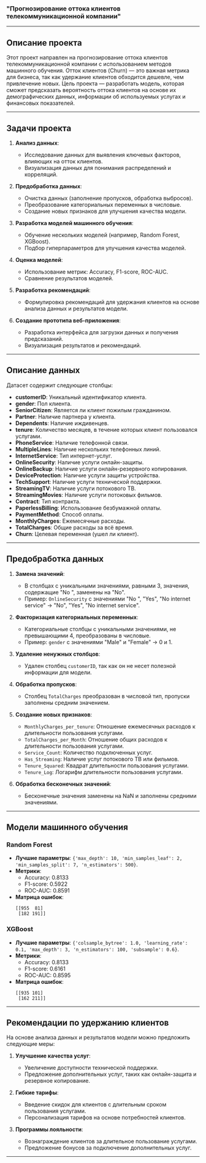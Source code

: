 ### "Прогнозирование оттока клиентов телекоммуникационной компании"

---

## Описание проекта
Этот проект направлен на прогнозирование оттока клиентов телекоммуникационной компании с использованием методов машинного обучения. Отток клиентов (Churn) — это важная метрика для бизнеса, так как удержание клиентов обходится дешевле, чем привлечение новых. Цель проекта — разработать модель, которая сможет предсказать вероятность оттока клиентов на основе их демографических данных, информации об используемых услугах и финансовых показателей.

---

## Задачи проекта
1. **Анализ данных**:
   - Исследование данных для выявления ключевых факторов, влияющих на отток клиентов.
   - Визуализация данных для понимания распределений и корреляций.

2. **Предобработка данных**:
   - Очистка данных (заполнение пропусков, обработка выбросов).
   - Преобразование категориальных переменных в числовые.
   - Создание новых признаков для улучшения качества модели.

3. **Разработка моделей машинного обучения**:
   - Обучение нескольких моделей (например, Random Forest, XGBoost).
   - Подбор гиперпараметров для улучшения качества моделей.

4. **Оценка моделей**:
   - Использование метрик: Accuracy, F1-score, ROC-AUC.
   - Сравнение результатов моделей.

5. **Разработка рекомендаций**:
   - Формулировка рекомендаций для удержания клиентов на основе анализа данных и результатов модели.

6. **Создание прототипа веб-приложения**:
   - Разработка интерфейса для загрузки данных и получения предсказаний.
   - Визуализация результатов и рекомендаций.

---

## Описание данных
Датасет содержит следующие столбцы:
- **customerID**: Уникальный идентификатор клиента.
- **gender**: Пол клиента.
- **SeniorCitizen**: Является ли клиент пожилым гражданином.
- **Partner**: Наличие партнера у клиента.
- **Dependents**: Наличие иждивенцев.
- **tenure**: Количество месяцев, в течение которых клиент пользовался услугами.
- **PhoneService**: Наличие телефонной связи.
- **MultipleLines**: Наличие нескольких телефонных линий.
- **InternetService**: Тип интернет-услуг.
- **OnlineSecurity**: Наличие услуги онлайн-защиты.
- **OnlineBackup**: Наличие услуги онлайн-резервного копирования.
- **DeviceProtection**: Наличие услуги защиты устройства.
- **TechSupport**: Наличие услуги технической поддержки.
- **StreamingTV**: Наличие услуги потокового ТВ.
- **StreamingMovies**: Наличие услуги потоковых фильмов.
- **Contract**: Тип контракта.
- **PaperlessBilling**: Использование безбумажной оплаты.
- **PaymentMethod**: Способ оплаты.
- **MonthlyCharges**: Ежемесячные расходы.
- **TotalCharges**: Общие расходы за всё время.
- **Churn**: Целевая переменная (ушел ли клиент).

---

## Предобработка данных
1. **Замена значений**:
   - В столбцах с уникальными значениями, равными 3, значения, содержащие "No ", заменены на "No".
   - Пример: `OnlineSecurity` с значениями "No ", "Yes", "No internet service" → "No", "Yes", "No internet service".

2. **Факторизация категориальных переменных**:
   - Категориальные столбцы с уникальными значениями, не превышающими 4, преобразованы в числовые.
   - Пример: `gender` с значениями "Male" и "Female" → 0 и 1.

3. **Удаление ненужных столбцов**:
   - Удален столбец `customerID`, так как он не несет полезной информации для модели.

4. **Обработка пропусков**:
   - Столбец `TotalCharges` преобразован в числовой тип, пропуски заполнены средним значением.

5. **Создание новых признаков**:
   - `MonthlyCharges_per_tenure`: Отношение ежемесячных расходов к длительности пользования услугами.
   - `TotalCharges_per_Month`: Отношение общих расходов к длительности пользования услугами.
   - `Service_Count`: Количество подключенных услуг.
   - `Has_Streaming`: Наличие услуг потокового ТВ или фильмов.
   - `Tenure_Squared`: Квадрат длительности пользования услугами.
   - `Tenure_Log`: Логарифм длительности пользования услугами.

6. **Обработка бесконечных значений**:
   - Бесконечные значения заменены на NaN и заполнены средними значениями.

---

## Модели машинного обучения
### Random Forest
- **Лучшие параметры**: `{'max_depth': 10, 'min_samples_leaf': 2, 'min_samples_split': 7, 'n_estimators': 500}`.
- **Метрики**:
  - Accuracy: 0.8133
  - F1-score: 0.5922
  - ROC-AUC: 0.8591
- **Матрица ошибок**:
  ```
  [[955  81]
   [182 191]]
  ```

### XGBoost
- **Лучшие параметры**: `{'colsample_bytree': 1.0, 'learning_rate': 0.1, 'max_depth': 3, 'n_estimators': 100, 'subsample': 0.6}`.
- **Метрики**:
  - Accuracy: 0.8133
  - F1-score: 0.6161
  - ROC-AUC: 0.8595
- **Матрица ошибок**:
  ```
  [[935 101]
   [162 211]]
  ```

---

## Рекомендации по удержанию клиентов
На основе анализа данных и результатов модели можно предложить следующие меры:
1. **Улучшение качества услуг**:
   - Увеличение доступности технической поддержки.
   - Предложение дополнительных услуг, таких как онлайн-защита и резервное копирование.

2. **Гибкие тарифы**:
   - Введение скидок для клиентов с длительным сроком пользования услугами.
   - Персонализация тарифов на основе потребностей клиентов.

3. **Программы лояльности**:
   - Вознаграждение клиентов за длительное пользование услугами.
   - Предложение бонусов за подключение дополнительных услуг.

---
